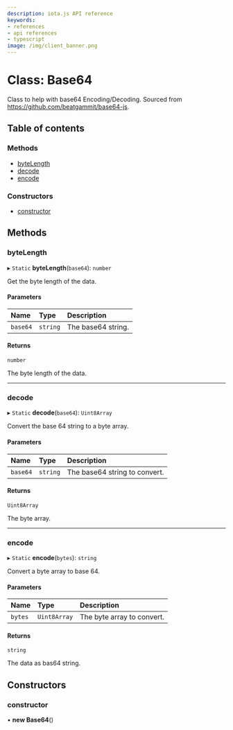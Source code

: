 ```yaml
---
description: iota.js API reference
keywords:
- references
- api references
- typescript
image: /img/client_banner.png
---
```

# Class: Base64

Class to help with base64 Encoding/Decoding.
Sourced from https://github.com/beatgammit/base64-js.

## Table of contents

### Methods

- [byteLength](Base64.md#bytelength)
- [decode](Base64.md#decode)
- [encode](Base64.md#encode)

### Constructors

- [constructor](Base64.md#constructor)

## Methods

### byteLength

▸ `Static` **byteLength**(`base64`): `number`

Get the byte length of the data.

#### Parameters

| Name | Type | Description |
| :------ | :------ | :------ |
| `base64` | `string` | The base64 string. |

#### Returns

`number`

The byte length of the data.

___

### decode

▸ `Static` **decode**(`base64`): `Uint8Array`

Convert the base 64 string to a byte array.

#### Parameters

| Name | Type | Description |
| :------ | :------ | :------ |
| `base64` | `string` | The base64 string to convert. |

#### Returns

`Uint8Array`

The byte array.

___

### encode

▸ `Static` **encode**(`bytes`): `string`

Convert a byte array to base 64.

#### Parameters

| Name | Type | Description |
| :------ | :------ | :------ |
| `bytes` | `Uint8Array` | The byte array to convert. |

#### Returns

`string`

The data as bas64 string.

## Constructors

### constructor

• **new Base64**()
